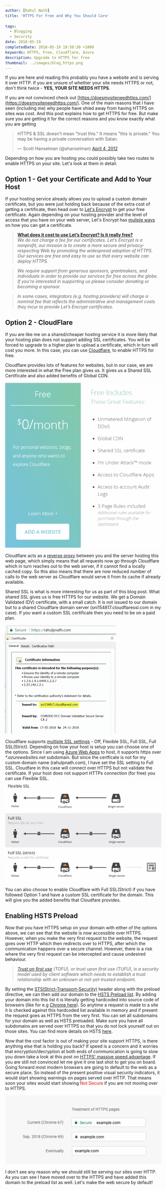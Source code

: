 ```yaml
---
author: [Rahul Nath]
title: 'HTTPS For Free and Why You Should Care'
  
tags:
  - Blogging
  - Security
date: 2018-05-19
completedDate: 2018-05-19 19:50:30 +1000
keywords: HTTPS, Free, Cloudflare, Azure
description: Upgrade to HTTPS for free
thumbnail: ../images/blog_https.png
---
```


If you are here and reading this probably you have a website and is serving it over HTTP. If you are unsure of whether your site needs HTTPS or not, don't think twice - **YES, YOUR SITE NEEDS HTTPS**.

If you are not convinced check out [https://doesmysiteneedhttps.com/](https://doesmysiteneedhttps.com/). One of the main reasons that I have seen (including me) why people have shied away from having HTTPS on sites was cost. And this post explains how to get HTTPS for free. But make sure you are getting it for the correct reasons and you know exactly what you are getting

<div class="center">
    <blockquote class="twitter-tweet" data-lang="en"><p lang="en" dir="ltr">HTTPS &amp; SSL doesn&#39;t mean &quot;trust this.&quot; It means &quot;this is private.&quot; You may be having a private conversation with Satan.</p>&mdash; Scott Hanselman (@shanselman) <a href="https://twitter.com/shanselman/status/187572289724887041?ref_src=twsrc%5Etfw">April 4, 2012</a></blockquote>
    <script async src="https://platform.twitter.com/widgets.js" charset="utf-8"></script>
</div>

Depending on how you are hosting you could possibly take two routes to enable HTTPS on your site. Let's look at them in detail.

## Option 1 - Get your Certificate and Add to Your Host

If your hosting service already allows you to upload a custom domain certificate, but you were just holding back because of the extra cost of getting a certificate, then head over to [Let's Encrypt](https://letsencrypt.org/) to get your free certificate. Again depending on your hosting provider and the level of access that you have on your web server, Let's Encrypt has [muliple ways](https://letsencrypt.org/getting-started/) on how you can get a certificate.

> [**What does it cost to use Let’s Encrypt? Is it really free?**](https://letsencrypt.org/docs/faq/#general)  
> _We do not charge a fee for our certificates. Let’s Encrypt is a nonprofit, our mission is to create a more secure and privacy-respecting Web by promoting the widespread adoption of HTTPS. Our services are free and easy to use so that every website can deploy HTTPS._

> _We require support from generous sponsors, grantmakers, and individuals in order to provide our services for free across the globe. If you’re interested in supporting us please consider donating or becoming a sponsor._

> _In some cases, integrators (e.g. hosting providers) will charge a nominal fee that reflects the administrative and management costs they incur to provide Let’s Encrypt certificates._

## Option 2 - CloudFlare

If you are like me on a shared/cheaper hosting service it is more likely that your hosting plan does not support adding SSL certificates. You will be forced to upgrade to a higher plan to upload a certificate, which in turn will cost you more. In this case, you can use [Cloudflare](https://www.cloudflare.com/), to enable HTTPS for free.

Cloudflare provides lots of features for websites, but in our case, we are more interested in what the Free plan gives us. It gives us a Shared SSL Certificate and also added benefits of Global CDN.

<img src="../images/cloudflare_free_plan.png" class="center" />

Cloudflare acts as a [reverse proxy](https://en.wikipedia.org/wiki/Reverse_proxy) between you and the server hosting this web page, which simply means that all requests now go through Cloudflare which in turn reaches out to the web server, if it cannot find a locally cached copy. So this also means that there are now reduced number of calls to the web server as Cloudflare would serve it from its cache if already available.

Shared SSL is what is more interesting for us as part of this blog post. What shared SSL gives us is free HTTPS for our website. We get a Domain Validated (DV) certificate, with a small catch. It is not issued to our domain but to a shared Cloudflare domain server (sni154817.cloudflaressl.com in my case). If you want a custom SSL certificate then you need to be on a paid plan.

<img src="../images/blog_ssl_certificate.png" class="center" />

Cloudflare supports [multiple SSL settings](https://support.cloudflare.com/hc/en-us/articles/200170416) - Off, Flexible SSL, Full SSL, Full SSL(Strict). Depending on how your host is setup you can choose one of the options. Since I am using [Azure Web Apps](https://azure.microsoft.com/en-au/services/app-service/web/) to host, it supports https over _\*.azurewebsites.net_ subdomain. But since the certficate is not for my custom domain name (rahulpnath.com), I have set the SSL setting to Full SSL. Cloudfare in this case will connect over HTTPS but not validate the certificate. If your host does not support HTTPs connection (for free) you can use Flexible SSL.
<a href="https://www.cloudflare.com/ssl/" >
<img src="../images/cloudflare_ssl_modes.png" class="center" />
</a>

You can also choose to enable Cloudflare with Full SSL(Strict) if you have followed Option 1 and have a custom SSL certificate for the domain. This will give you the added benefits that Cloudfare provides.

## Enabling HSTS Preload

Now that you have HTTPS setup on your domain with either of the options above, we can see that the website is now accessible over HTTPS. However, when you make the very first request to the website, the request goes over HTTP which then redirects over to HTTPS, after which the communication happens over a secure channel. However, there is a risk where the very first request can be intercepted and cause undesired behaviour.

> _[Trust on first use](https://en.wikipedia.org/wiki/Trust_on_first_use) (TOFU), or trust upon first use (TUFU), is a security model used by client software which needs to establish a trust relationship with an unknown or not-yet-trusted endpoint._

By setting the [STS(Strict-Transport-Security)](https://developer.mozilla.org/en-US/docs/Web/HTTP/Headers/Strict-Transport-Security) header along with the preload directive, we can then add our domain to the [HSTS Preload list](https://hstspreload.org/). By adding your domain into this list it is literally getting hardcoded into source code of browsers (like for e.g [Chrome here](https://chromium.googlesource.com/chromium/src/net/+/master/http/transport_security_state_static.json)). So anytime a request is made to a site it is checked against this hardcoded list available in memory and if present the request goes as HTTPS from the very first. You can set all subdomains for your domain as well as HSTS preloaded. Make sure you have all subdomains are served over HTTPS so that you do not lock yourself out on those sites. You can find more details on HSTS [here](https://scotthelme.co.uk/hsts-the-missing-link-in-tls/).

Now that the cost factor is out of making your site support HTTPS, is there anything else that is holding you back? If speed is a concern and it worries that encryption/decryption at both ends of communication is going to slow you down take a look at this post on [HTTPS' massive speed advantage](https://www.troyhunt.com/i-wanna-go-fast-https-massive-speed-advantage/).
If you are still not convinced let me give it one last shot to get you on board. Going forward most modern browsers are going to default to the web as a secure place. So instead of the present positive visual security indicators, it would start showing warnings on pages served over HTTP. That means soon your sites would start showing <span style="color:red;">Not Secure</span> if you are not moving over to HTTPS.

<a href="https://blog.chromium.org/2018/05/evolving-chromes-security-indicators.html" >
    <img src="../images/chrome_https.png" class="center" />
</a>

I don't see any reason why we should still be serving our sites over HTTP. As you can see I have moved over to the HTTPS and have added this domain to the preload list as well. Let's make the web secure by default!
